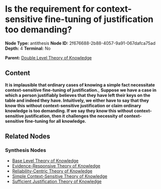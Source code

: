 # Is the requirement for context-sensitive fine-tuning of justification too demanding?

**Node Type:** antithesis
**Node ID:** 2f676688-2b88-4057-9a91-067dafca75ad
**Depth:** 4
**Terminal:** No

**Parent:** [Double Level Theory of Knowledge](double-level-theory-of-knowledge-synthesis-06611ec8-5556-4333-a1b4-9cf8adb32568.md)

## Content

**It is implausible that ordinary cases of knowing a simple fact necessitate context-sensitive fine-tuning of justification.**, **Suppose we have a case in which a person justifiably believes that they have left their keys on the table and indeed they have. Intuitively, we either have to say that they know this without context-sensitive justification or claim ordinary knowledge is too demanding. If we say they know this without context-sensitive justification, then it challenges the necessity of context-sensitive fine-tuning for all knowledge.**

## Related Nodes

### Synthesis Nodes

- [Base Level Theory of Knowledge](base-level-theory-of-knowledge-synthesis-43ee97be-3839-4158-8155-f246abc23c48.md)
- [Evidence-Responsive Theory of Knowledge](evidence-responsive-theory-of-knowledge-synthesis-cce9b98a-a717-41b4-aeb3-b90159a9597d.md)
- [Reliability-Centric Theory of Knowledge](reliability-centric-theory-of-knowledge-synthesis-17c32f76-1a3d-4c9c-b0f5-4d66ffd3bab3.md)
- [Simple Context-Sensitive Theory of Knowledge](simple-context-sensitive-theory-of-knowledge-synthesis-244400bb-1e29-4384-97c3-19cb0b76afb8.md)
- [Sufficient Justification Theory of Knowledge](sufficient-justification-theory-of-knowledge-synthesis-a65d51b5-7b05-4461-ae31-a498147bd023.md)
